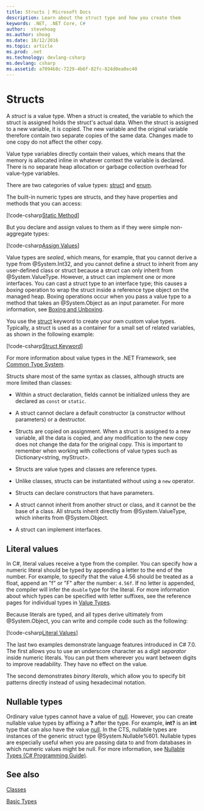```yaml
---
title: Structs | Microsoft Docs
description: Learn about the struct type and how you create them
keywords: .NET, .NET Core, C#
author:  stevehoag
ms.author: shoag
ms.date: 10/12/2016
ms.topic: article
ms.prod: .net
ms.technology: devlang-csharp
ms.devlang: csharp
ms.assetid: a7094b8c-7229-4b6f-82fc-824d0ea0ec40
---
```


# Structs
A *struct* is a value type. When a struct is created, the variable to which the struct is assigned holds the struct's actual data. When the struct is assigned to a new variable, it is copied. The new variable and the original variable therefore contain two separate copies of the same data. Changes made to one copy do not affect the other copy.

Value type variables directly contain their values, which means that the memory is allocated inline in whatever context the variable is declared. There is no separate heap allocation or garbage collection overhead for value-type variables.  
  
There are two categories of value types: [struct](./language-reference/keywords/struct.md) and [enum](./language-reference/keywords/enum.md).  
  
The built-in numeric types are structs, and they have properties and methods that you can access:  
  
[!code-csharp[Static Method](../../samples/snippets/csharp/concepts/structs/static-method.cs)]
  
But you declare and assign values to them as if they were simple non-aggregate types:  
  
[!code-csharp[Assign Values](../../samples/snippets/csharp/concepts/structs/assign-value.cs)] 
  
Value types are *sealed*, which means, for example, that you cannot derive a type from @System.Int32, and you cannot define a struct to inherit from any user-defined class or struct because a struct can only inherit from @System.ValueType. However, a struct can implement one or more interfaces. You can cast a struct type to an interface type; this causes a *boxing* operation to wrap the struct inside a reference type object on the managed heap. Boxing operations occur when you pass a value type to a method that takes an @System.Object as an input parameter. For more information, see [Boxing and Unboxing](./programming-guide/types/boxing-and-unboxing.md ).  
  
You use the [struct](./language-reference/keywords/struct.md) keyword to create your own custom value types. Typically, a struct is used as a container for a small set of related variables, as shown in the following example:  
  
[!code-csharp[Struct Keyword](../../samples/snippets/csharp/concepts/structs/struct-keyword.cs)]  
  
For more information about value types in the .NET Framework, see [Common Type System](../standard/common-type-system.md).  
    
Structs share most of the same syntax as classes, although structs are more limited than classes:  
  
-   Within a struct declaration, fields cannot be initialized unless they are declared as `const` or `static`.  
  
-   A struct cannot declare a default constructor (a constructor without parameters) or a destructor.  
  
-   Structs are copied on assignment. When a struct is assigned to a new variable, all the data is copied, and any modification to the new copy does not change the data for the original copy. This is important to remember when working with collections of value types such as Dictionary<string, myStruct>.  
  
-   Structs are value types and classes are reference types.  
  
-   Unlike classes, structs can be instantiated without using a `new` operator.  
  
-   Structs can declare constructors that have parameters.  
  
-   A struct cannot inherit from another struct or class, and it cannot be the base of a class. All structs inherit directly from @System.ValueType, which inherits from @System.Object.  
  
-   A struct can implement interfaces.

## Literal values  
In C#, literal values receive a type from the compiler. You can specify how a numeric literal should be typed by appending a letter to the end of the number. For example, to specify that the value 4.56 should be treated as a float, append an "f" or "F" after the number: `4.56f`. If no letter is appended, the compiler will infer the `double` type for the literal. For more information about which types can be specified with letter suffixes, see the reference pages for individual types in [Value Types](./language-reference/keywords/value-types.md).  
  
Because literals are typed, and all types derive ultimately from @System.Object, you can write and compile code such as the following:  
  
[!code-csharp[Literal Values](../../samples/snippets/csharp/concepts/structs/literals.cs)]

The last two examples demonstrate language features introduced in C# 7.0. The first allows you to use an underscore character as a *digit separator* inside numeric literals. You can put them wherever you want between digits to improve readability. They have no effect on the value.

The second demonstrates *binary literals*, which allow you to specify bit patterns directly instead of using hexadecimal notation.

## Nullable types  
Ordinary value types cannot have a value of [null](./language-reference/keywords/null.md). However, you can create nullable value types by affixing a **?** after the type. For example, **int?** is an **int** type that can also have the value [null](./language-reference/keywords/null.md). In the CTS, nullable types are instances of the generic struct type @System.Nullable%601. Nullable types are especially useful when you are passing data to and from databases in which numeric values might be null. For more information, see [Nullable Types (C# Programming Guide)](./programming-guide/nullable-types/index.md).

## See also
[Classes](classes.md)

[Basic Types](basic-types.md)